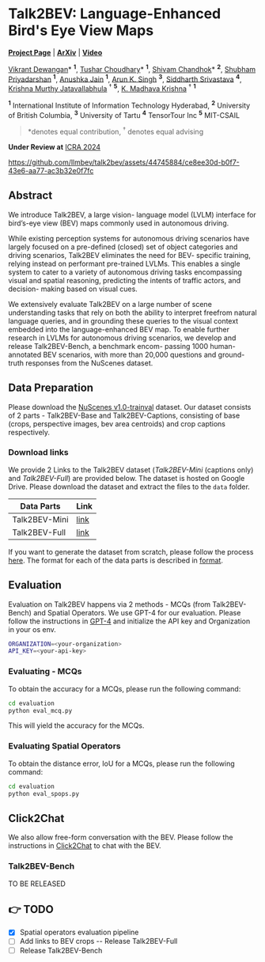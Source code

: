 # Talk2BEV: Language-Enhanced Bird's Eye View Maps

[**Project Page**](https://llmbev.github.io/talk2bev/) |
[**ArXiv**]() |
[**Video**](https://www.youtube.com/watch?v=TvMeekCAfRs)

[Vikrant Dewangan](https://vikr-182.github.io/)\* <sup>**1**</sup>,
[Tushar Choudhary](https://tusharc31.github.io/)\* <sup>**1**</sup>,
[Shivam Chandhok](https://scholar.google.com/citations?user=ZER2BeIAAAAJ&hl=en)\* <sup>**2**</sup>,
[Shubham Priyadarshan](https://rudeninja.github.io/) <sup>**1**</sup>,
[Anushka Jain](https://anushkaj1.github.io) <sup>**1**</sup>,
[Arun K. Singh](https://scholar.google.co.in/citations?user=0zgDoIEAAAAJ&hl=en) <sup>**3**</sup>,
[Siddharth Srivastava](https://siddharthsrivastava.github.io/) <sup>**4**</sup>,
[Krishna Murthy Jatavallabhula](https://krrish94.github.io/) $^\dagger$ <sup>**5**</sup>,
[K. Madhava Krishna](https://scholar.google.co.in/citations?user=QDuPGHwAAAAJ&hl=en) $^\dagger$ <sup>**1**</sup>

<sup>**1**</sup> International Institute of Information Technology Hyderabad,
<sup>**2**</sup> University of British Columbia,
<sup>**3**</sup> University of Tartu
<sup>**4**</sup> TensorTour Inc
<sup>**5**</sup> MIT-CSAIL

> *denotes equal contribution,
$^\dagger$ denotes equal advising

**Under Review at** [ICRA 2024](https://2024.ieee-icra.org/)

https://github.com/llmbev/talk2bev/assets/44745884/ce8ee30d-b0f7-43e6-aa77-ac3b32e0f7fc

## Abstract

We introduce Talk2BEV, a large vision- language model (LVLM) interface for bird’s-eye view (BEV) maps commonly used in autonomous driving.

While existing perception systems for autonomous driving scenarios have largely focused on a pre-defined (closed) set of object categories and driving scenarios, Talk2BEV eliminates the need for BEV- specific training, relying instead on performant pre-trained LVLMs. This enables a single system to cater to a variety of autonomous driving tasks encompassing visual and spatial reasoning, predicting the intents of traffic actors, and decision- making based on visual cues.

We extensively evaluate Talk2BEV on a large number of scene understanding tasks that rely on both the ability to interpret freefrom natural language queries, and in grounding these queries to the visual context embedded into the language-enhanced BEV map. To enable further research in LVLMs for autonomous driving scenarios, we develop and release Talk2BEV-Bench, a benchmark encom- passing 1000 human-annotated BEV scenarios, with more than 20,000 questions and ground-truth responses from the NuScenes dataset.

## Data Preparation

Please download the [NuScenes v1.0-trainval](https://www.nuscenes.org/download) dataset. Our dataset consists of 2 parts - Talk2BEV-Base and Talk2BEV-Captions, consisting of base (crops, perspective images, bev area centroids) and crop captions respectively.

### Download links

We provide 2 Links to the Talk2BEV dataset (_Talk2BEV-Mini_ (captions only) and _Talk2BEV-Full_) are provided below. The dataset is hosted on Google Drive. Please download the dataset and extract the files to the `data` folder.

| Data Parts | Link |
| --- | --- |
| Talk2BEV-Mini | [link](https://drive.google.com/file/d/1B5Uong8xYGRDkufR33T9sCNyNdRzPxc4/view?usp=sharing) |
| Talk2BEV-Full | [link]() |

If you want to generate the dataset from scratch, please follow the process [here](./data/scratch.md). The format for each of the data parts is described in [format](./data/format.md).

## Evaluation

Evaluation on Talk2BEV happens via 2 methods - MCQs (from Talk2BEV-Bench) and Spatial Operators. We use GPT-4 for our evaluation. Please follow the instructions in [GPT-4](https://platform.openai.com/) and initialize the API key and Organization in your os env.

```bash
ORGANIZATION=<your-organization>
API_KEY=<your-api-key>
```

### Evaluating - MCQs

To obtain the accuracy for a MCQs, please run the following command:

```bash
cd evaluation
python eval_mcq.py
```

This will yield the accuracy for the MCQs.

### Evaluating Spatial Operators

To obtain the distance error, IoU for a MCQs, please run the following command:

```bash
cd evaluation
python eval_spops.py
```

## Click2Chat

We also allow free-form conversation with the BEV. Please follow the instructions in [Click2Chat](./click2chat/README.md) to chat with the BEV.

### Talk2BEV-Bench

TO BE RELEASED

## 👉 TODO 

- [x] Spatial operators evaluation pipeline
- [ ] Add links to BEV crops -- Release Talk2BEV-Full
- [ ] Release Talk2BEV-Bench

